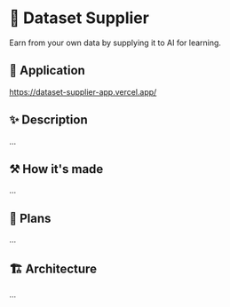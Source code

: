 # 🤝 Dataset Supplier

Earn from your own data by supplying it to AI for learning.

## 🔗 Application

https://dataset-supplier-app.vercel.app/

## ✨ Description

...

## ⚒️ How it's made

...

## 🚀 Plans

...

## 🏗️ Architecture

...
